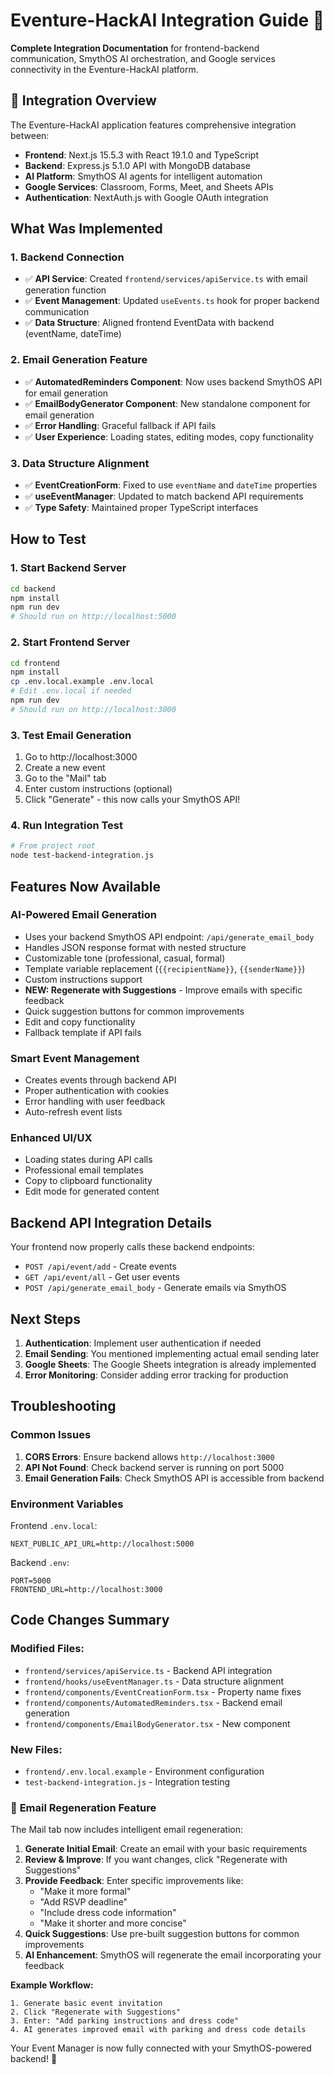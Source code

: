 # Eventure-HackAI Integration Guide 🔗

**Complete Integration Documentation** for frontend-backend communication, SmythOS AI orchestration, and Google services connectivity in the Eventure-HackAI platform.

## 🌟 Integration Overview

The Eventure-HackAI application features comprehensive integration between:
- **Frontend**: Next.js 15.5.3 with React 19.1.0 and TypeScript
- **Backend**: Express.js 5.1.0 API with MongoDB database
- **AI Platform**: SmythOS AI agents for intelligent automation
- **Google Services**: Classroom, Forms, Meet, and Sheets APIs
- **Authentication**: NextAuth.js with Google OAuth integration

## What Was Implemented

### 1. Backend Connection

- ✅ **API Service**: Created `frontend/services/apiService.ts` with email generation function
- ✅ **Event Management**: Updated `useEvents.ts` hook for proper backend communication
- ✅ **Data Structure**: Aligned frontend EventData with backend (eventName, dateTime)

### 2. Email Generation Feature

- ✅ **AutomatedReminders Component**: Now uses backend SmythOS API for email generation
- ✅ **EmailBodyGenerator Component**: New standalone component for email generation
- ✅ **Error Handling**: Graceful fallback if API fails
- ✅ **User Experience**: Loading states, editing modes, copy functionality

### 3. Data Structure Alignment

- ✅ **EventCreationForm**: Fixed to use `eventName` and `dateTime` properties
- ✅ **useEventManager**: Updated to match backend API requirements
- ✅ **Type Safety**: Maintained proper TypeScript interfaces

## How to Test

### 1. Start Backend Server

```bash
cd backend
npm install
npm run dev
# Should run on http://localhost:5000
```

### 2. Start Frontend Server

```bash
cd frontend
npm install
cp .env.local.example .env.local
# Edit .env.local if needed
npm run dev
# Should run on http://localhost:3000
```

### 3. Test Email Generation

1. Go to http://localhost:3000
2. Create a new event
3. Go to the "Mail" tab
4. Enter custom instructions (optional)
5. Click "Generate" - this now calls your SmythOS API!

### 4. Run Integration Test

```bash
# From project root
node test-backend-integration.js
```

## Features Now Available

### AI-Powered Email Generation

- Uses your backend SmythOS API endpoint: `/api/generate_email_body`
- Handles JSON response format with nested structure
- Customizable tone (professional, casual, formal)
- Template variable replacement (`{{recipientName}}`, `{{senderName}}`)
- Custom instructions support
- **NEW: Regenerate with Suggestions** - Improve emails with specific feedback
- Quick suggestion buttons for common improvements
- Edit and copy functionality
- Fallback template if API fails

### Smart Event Management

- Creates events through backend API
- Proper authentication with cookies
- Error handling with user feedback
- Auto-refresh event lists

### Enhanced UI/UX

- Loading states during API calls
- Professional email templates
- Copy to clipboard functionality
- Edit mode for generated content

## Backend API Integration Details

Your frontend now properly calls these backend endpoints:

- `POST /api/event/add` - Create events
- `GET /api/event/all` - Get user events
- `POST /api/generate_email_body` - Generate emails via SmythOS

## Next Steps

1. **Authentication**: Implement user authentication if needed
2. **Email Sending**: You mentioned implementing actual email sending later
3. **Google Sheets**: The Google Sheets integration is already implemented
4. **Error Monitoring**: Consider adding error tracking for production

## Troubleshooting

### Common Issues

1. **CORS Errors**: Ensure backend allows `http://localhost:3000`
2. **API Not Found**: Check backend server is running on port 5000
3. **Email Generation Fails**: Check SmythOS API is accessible from backend

### Environment Variables

Frontend `.env.local`:

```
NEXT_PUBLIC_API_URL=http://localhost:5000
```

Backend `.env`:

```
PORT=5000
FRONTEND_URL=http://localhost:3000
```

## Code Changes Summary

### Modified Files:

- `frontend/services/apiService.ts` - Backend API integration
- `frontend/hooks/useEventManager.ts` - Data structure alignment
- `frontend/components/EventCreationForm.tsx` - Property name fixes
- `frontend/components/AutomatedReminders.tsx` - Backend email generation
- `frontend/components/EmailBodyGenerator.tsx` - New component

### New Files:

- `frontend/.env.local.example` - Environment configuration
- `test-backend-integration.js` - Integration testing

### 🔄 **Email Regeneration Feature**

The Mail tab now includes intelligent email regeneration:

1. **Generate Initial Email**: Create an email with your basic requirements
2. **Review & Improve**: If you want changes, click "Regenerate with Suggestions"
3. **Provide Feedback**: Enter specific improvements like:
   - "Make it more formal"
   - "Add RSVP deadline"
   - "Include dress code information"
   - "Make it shorter and more concise"
4. **Quick Suggestions**: Use pre-built suggestion buttons for common improvements
5. **AI Enhancement**: SmythOS will regenerate the email incorporating your feedback

**Example Workflow:**

```
1. Generate basic event invitation
2. Click "Regenerate with Suggestions"
3. Enter: "Add parking instructions and dress code"
4. AI generates improved email with parking and dress code details
```

Your Event Manager is now fully connected with your SmythOS-powered backend! 🎉
